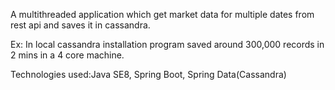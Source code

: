 A multithreaded application which get market data for multiple dates from rest api 
and saves it in cassandra.

Ex: In local cassandra installation program saved around 300,000 records
in 2 mins in a 4 core machine.

Technologies used:Java SE8, Spring Boot, Spring Data(Cassandra)